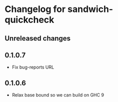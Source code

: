 # Changelog for sandwich-quickcheck

## Unreleased changes

## 0.1.0.7

* Fix bug-reports URL

## 0.1.0.6

* Relax base bound so we can build on GHC 9
